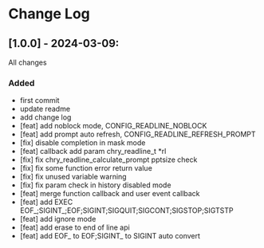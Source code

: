 # Change Log

## [1.0.0] - 2024-03-09:

All changes

### Added
  - first commit
  - update readme
  - add change log
  - [feat] add noblock mode, CONFIG_READLINE_NOBLOCK
  - [feat] add prompt auto refresh, CONFIG_READLINE_REFRESH_PROMPT
  - [fix] disable completion in mask mode
  - [feat] callback add param chry_readline_t *rl
  - [fix] fix chry_readline_calculate_prompt pptsize check
  - [fix] fix some function error return value
  - [fix] fix unused variable warning
  - [fix] fix param check in history disabled mode
  - [feat] merge function callback and user event callback
  - [feat] add EXEC EOF_;SIGINT_;EOF;SIGINT;SIGQUIT;SIGCONT;SIGSTOP;SIGTSTP
  - [feat] add ignore mode
  - [feat] add erase to end of line api
  - [feat] add EOF_ to EOF;SIGINT_ to SIGINT auto convert
